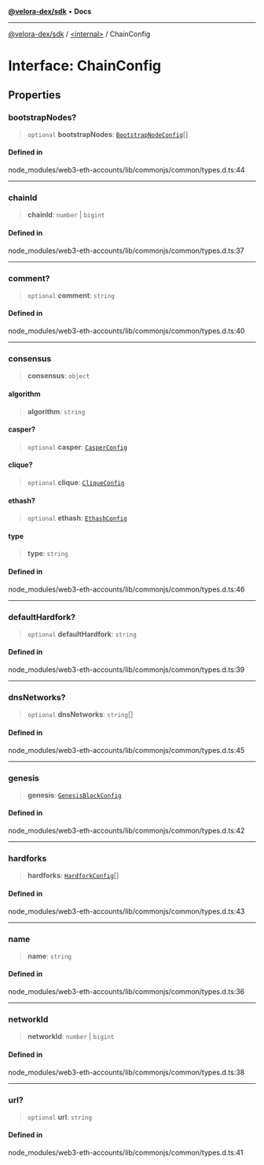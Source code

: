 [**@velora-dex/sdk**](../../README.md) • **Docs**

***

[@velora-dex/sdk](../../globals.md) / [\<internal\>](../README.md) / ChainConfig

# Interface: ChainConfig

## Properties

### bootstrapNodes?

> `optional` **bootstrapNodes**: [`BootstrapNodeConfig`](BootstrapNodeConfig.md)[]

#### Defined in

node\_modules/web3-eth-accounts/lib/commonjs/common/types.d.ts:44

***

### chainId

> **chainId**: `number` \| `bigint`

#### Defined in

node\_modules/web3-eth-accounts/lib/commonjs/common/types.d.ts:37

***

### comment?

> `optional` **comment**: `string`

#### Defined in

node\_modules/web3-eth-accounts/lib/commonjs/common/types.d.ts:40

***

### consensus

> **consensus**: `object`

#### algorithm

> **algorithm**: `string`

#### casper?

> `optional` **casper**: [`CasperConfig`](../type-aliases/CasperConfig.md)

#### clique?

> `optional` **clique**: [`CliqueConfig`](../type-aliases/CliqueConfig.md)

#### ethash?

> `optional` **ethash**: [`EthashConfig`](../type-aliases/EthashConfig.md)

#### type

> **type**: `string`

#### Defined in

node\_modules/web3-eth-accounts/lib/commonjs/common/types.d.ts:46

***

### defaultHardfork?

> `optional` **defaultHardfork**: `string`

#### Defined in

node\_modules/web3-eth-accounts/lib/commonjs/common/types.d.ts:39

***

### dnsNetworks?

> `optional` **dnsNetworks**: `string`[]

#### Defined in

node\_modules/web3-eth-accounts/lib/commonjs/common/types.d.ts:45

***

### genesis

> **genesis**: [`GenesisBlockConfig`](GenesisBlockConfig.md)

#### Defined in

node\_modules/web3-eth-accounts/lib/commonjs/common/types.d.ts:42

***

### hardforks

> **hardforks**: [`HardforkConfig`](HardforkConfig.md)[]

#### Defined in

node\_modules/web3-eth-accounts/lib/commonjs/common/types.d.ts:43

***

### name

> **name**: `string`

#### Defined in

node\_modules/web3-eth-accounts/lib/commonjs/common/types.d.ts:36

***

### networkId

> **networkId**: `number` \| `bigint`

#### Defined in

node\_modules/web3-eth-accounts/lib/commonjs/common/types.d.ts:38

***

### url?

> `optional` **url**: `string`

#### Defined in

node\_modules/web3-eth-accounts/lib/commonjs/common/types.d.ts:41
